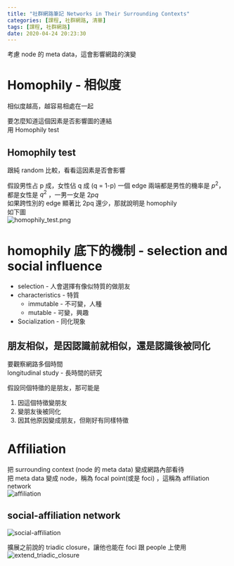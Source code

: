 ```yaml
---
title: "社群網路筆記 Networks in Their Surrounding Contexts"
categories: [課程, 社群網路, 清華]
tags: [課程, 社群網路]
date: 2020-04-24 20:23:30
---
```


考慮 node 的 meta data，這會影響網路的演變
# Homophily - 相似度
相似度越高，越容易相處在一起  

要怎麼知道這個因素是否影響圖的連結  
用 Homophily test  
## Homophily test
跟純 random 比較，看看這因素是否會影響

假設男性占 p 成，女性佔 q 成 (q = 1-p) 
一個 edge 兩端都是男性的機率是 $p^2$，都是女性是 $q^2$ ，一男一女是 $2pq$  
如果跨性別的 edge 顯著比 2pq 還少，那就說明是 homophily  
如下圖  
![homophily_test.png](https://images.sappy.tw/Social_Network/network_with_context/homophily_test.png)  

# homophily 底下的機制 - selection and social influence
* selection - 人會選擇有像似特質的做朋友
* characteristics - 特質
  * immutable - 不可變，人種 
  * mutable - 可變，興趣
* Socialization - 同化現象

## 朋友相似，是因認識前就相似，還是認識後被同化
要觀察網路多個時間  
longitudinal study - 長時間的研究  

假設同個特徵的是朋友，那可能是
1. 因這個特徵變朋友
2. 變朋友後被同化
3. 因其他原因變成朋友，但剛好有同樣特徵

# Affiliation
把 surrounding context (node 的 meta data) 變成網路內部看待  
把 meta data 變成 node，稱為 focal point(或是 foci) ，這稱為 affiliation network  
![affiliation](https://images.sappy.tw/Social_Network/network_with_context/affiliation.png)  

## social-affiliation network
![social-affiliation](https://images.sappy.tw/Social_Network/network_with_context/social-affiliation.png)  

擴展之前說的 triadic closure，讓他也能在 foci 跟 people 上使用  
![extend_triadic_closure](https://images.sappy.tw/Social_Network/network_with_context/extend_triadic_closure.PNG)  



